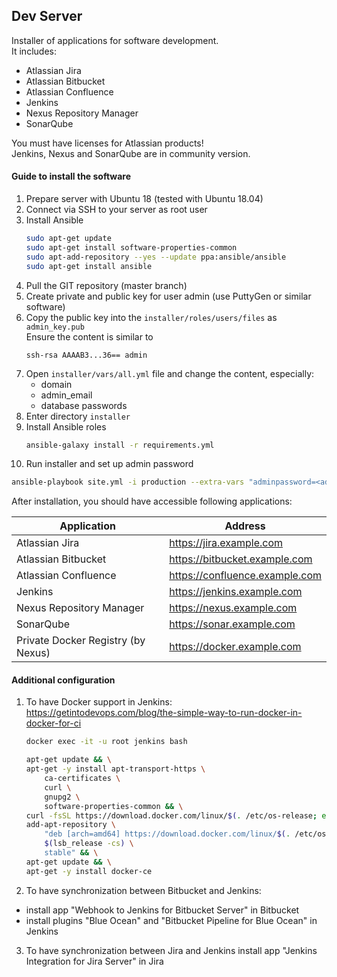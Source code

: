 ## Dev Server

Installer of applications for software development.  
It includes:
- Atlassian Jira
- Atlassian Bitbucket
- Atlassian Confluence
- Jenkins
- Nexus Repository Manager
- SonarQube

You must have licenses for Atlassian products!  
Jenkins, Nexus and SonarQube are in community version.

#### Guide to install the software

1. Prepare server with Ubuntu 18 (tested with Ubuntu 18.04)
2. Connect via SSH to your server as root user
3. Install Ansible
   ```bash
   sudo apt-get update
   sudo apt-get install software-properties-common
   sudo apt-add-repository --yes --update ppa:ansible/ansible
   sudo apt-get install ansible
   ```
4. Pull the GIT repository (master branch)
5. Create private and public key for user admin (use PuttyGen or similar software)
6. Copy the public key into the <code>installer/roles/users/files</code> as <code>admin_key.pub</code>  
   Ensure the content is similar to
   ```
   ssh-rsa AAAAB3...36== admin
   ```
7. Open <code>installer/vars/all.yml</code> file and change the content, especially:
   - domain
   - admin_email
   - database passwords
8. Enter directory <code>installer</code>
9. Install Ansible roles
   ```bash
   ansible-galaxy install -r requirements.yml
   ```
10. Run installer and set up admin password
   ```bash
   ansible-playbook site.yml -i production --extra-vars "adminpassword=<admin password here>"
   ```

After installation, you should have accessible following applications:

| Application                        	| Address                        	|
|------------------------------------	|--------------------------------	|
| Atlassian Jira                     	| https://jira.example.com       	|
| Atlassian Bitbucket                	| https://bitbucket.example.com  	|
| Atlassian Confluence               	| https://confluence.example.com 	|
| Jenkins                            	| https://jenkins.example.com    	|
| Nexus Repository Manager           	| https://nexus.example.com      	|
| SonarQube                          	| https://sonar.example.com      	|
| Private Docker Registry (by Nexus) 	| https://docker.example.com     	|


#### Additional configuration

1. To have Docker support in Jenkins:  
   https://getintodevops.com/blog/the-simple-way-to-run-docker-in-docker-for-ci
   ```bash
   docker exec -it -u root jenkins bash

   apt-get update && \
   apt-get -y install apt-transport-https \
       ca-certificates \
       curl \
       gnupg2 \
       software-properties-common && \
   curl -fsSL https://download.docker.com/linux/$(. /etc/os-release; echo "$ID")/gpg > /tmp/dkey; apt-key add /tmp/dkey && \
   add-apt-repository \
       "deb [arch=amd64] https://download.docker.com/linux/$(. /etc/os-release; echo "$ID") \
       $(lsb_release -cs) \
       stable" && \
   apt-get update && \
   apt-get -y install docker-ce
   ```

2. To have synchronization between Bitbucket and Jenkins:
  - install app "Webhook to Jenkins for Bitbucket Server" in Bitbucket
  - install plugins "Blue Ocean" and "Bitbucket Pipeline for Blue Ocean" in Jenkins

3. To have synchronization between Jira and Jenkins install app "Jenkins Integration for Jira Server" in Jira
